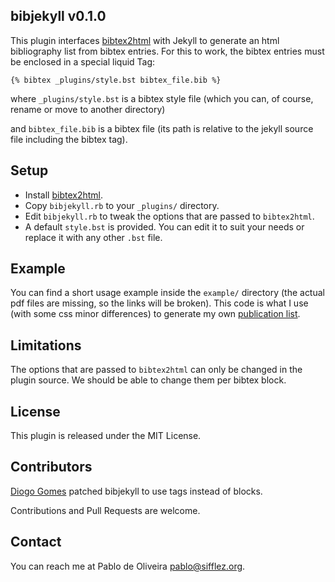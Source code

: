 bibjekyll v0.1.0
----------------

This plugin interfaces [bibtex2html](http://www.lri.fr/~filliatr/bibtex2html/) with Jekyll
to generate an html bibliography list from bibtex entries.
For this to work, the bibtex entries must be enclosed in a special liquid Tag:

    {% bibtex _plugins/style.bst bibtex_file.bib %}

where `_plugins/style.bst` is a bibtex style file (which you can, of course, 
rename or move to another directory)

and `bibtex_file.bib` is a bibtex file (its path is relative to
the jekyll source file including the bibtex tag). 

Setup
-----

* Install [bibtex2html](http://www.lri.fr/~filliatr/bibtex2html/). 
* Copy `bibjekyll.rb` to your `_plugins/` directory. 
* Edit `bibjekyll.rb` to tweak the options that are passed to `bibtex2html`.
* A default `style.bst` is provided. You can edit it to suit your needs or replace 
  it with any other `.bst` file.

Example
-------
You can find a short usage example inside the `example/` directory
(the actual pdf files are missing, so the links will be broken).
This code is what I use (with some css minor differences) to generate
my own [publication list](http://www.sifflez.org/publications).

Limitations
-----------

The options that are passed to `bibtex2html` can only be changed 
in the plugin source. We should be able to change them per bibtex
block.

License
-------

This plugin is released under the MIT License.

Contributors
------------

[Diogo Gomes](http://www.diogogomes.com/) patched bibjekyll to use tags instead 
of blocks.

Contributions and Pull Requests are welcome.

Contact
-------

You can reach me at Pablo de Oliveira <pablo@sifflez.org>.
